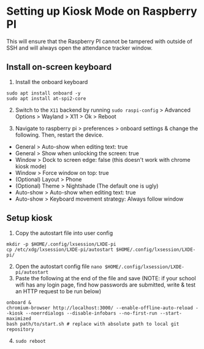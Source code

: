 # Setting up Kiosk Mode on Raspberry PI

This will ensure that the Raspberry PI cannot be tampered with outside of SSH and will always open the attendance tracker window.

## Install on-screen keyboard

1. Install the onboard keyboard

```
sudo apt install onboard -y
sudo apt install at-spi2-core
```

2. Switch to the `X11` backend by running `sudo raspi-config` > Advanced Options > Wayland > X11 > Ok > Reboot

3. Navigate to raspberry pi > preferences > onboard settings & change the following. Then, restart the device.

-   General > Auto-show when editing text: true
-   General > Show when unlocking the screen: true
-   Window > Dock to screen edge: false (this doesn't work with chrome kiosk mode)
-   Window > Force window on top: true
-   (Optional) Layout > Phone
-   (Optional) Theme > Nightshade (The default one is ugly)
-   Auto-show > Auto-show when editing text: true
-   Auto-show > Keyboard movement strategy: Always follow window

## Setup kiosk

1. Copy the autostart file into user config

```shell
mkdir -p $HOME/.config/lxsession/LXDE-pi
cp /etc/xdg/lxsession/LXDE-pi/autostart $HOME/.config/lxsession/LXDE-pi/
```

2. Open the autostart config file `nano $HOME/.config/lxsession/LXDE-pi/autostart`
3. Paste the following at the end of the file and save
(NOTE: if your school wifi has any login page, find how passwords are submitted, write & test an HTTP request to be run below)
```shell
onboard &
chromium-browser http://localhost:3000/ --enable-offline-auto-reload --kiosk --noerrdialogs --disable-infobars --no-first-run --start-maximized
bash path/to/start.sh # replace with absolute path to local git repository
```

4. `sudo reboot`
